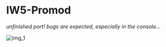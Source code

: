 # IW5-Promod
*unfinished port! bugs are expected, especially in the console...*

![img_1](https://i.imgur.com/MreIekX.png)
